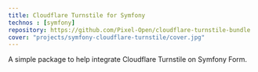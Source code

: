 ```yaml
---
title: Cloudflare Turnstile for Symfony
technos : [symfony]
repository: https://github.com/Pixel-Open/cloudflare-turnstile-bundle
cover: "projects/symfony-cloudflare-turnstile/cover.jpg"
---
```

A simple package to help integrate Cloudflare Turnstile on Symfony Form.
<!-- break -->



